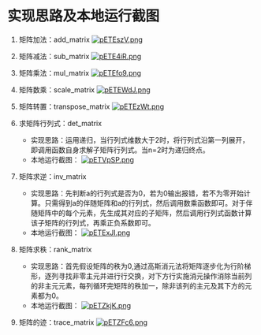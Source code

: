 # 实现思路及本地运行截图

1. 矩阵加法：add_matrix 
   [![pETEszV.png](https://s21.ax1x.com/2025/04/26/pETEszV.png)](https://imgse.com/i/pETEszV)
2. 矩阵减法：sub_matrix 
   [![pETE4iR.png](https://s21.ax1x.com/2025/04/26/pETE4iR.png)](https://imgse.com/i/pETE4iR)

3. 矩阵乘法：mul_matrix 
    [![pETEfo9.png](https://s21.ax1x.com/2025/04/26/pETEfo9.png)](https://imgse.com/i/pETEfo9)
    
4. 矩阵数乘：scale_matrix 
   [![pETEWdJ.png](https://s21.ax1x.com/2025/04/26/pETEWdJ.png)](https://imgse.com/i/pETEWdJ)

5. 矩阵转置：transpose_matrix
   [![pETEzWt.png](https://s21.ax1x.com/2025/04/26/pETEzWt.png)](https://imgse.com/i/pETEzWt)
6. 求矩阵行列式：det_matrix
   - 实现思路：运用递归，当行列式维数大于2时，将行列式沿第一列展开，即调用函数自身求解子矩阵行列式。当n=2时为递归终点。
   - 本地运行截图：
   [![pETVpSP.png](https://s21.ax1x.com/2025/04/26/pETVpSP.png)](https://imgse.com/i/pETVpSP)

7. 矩阵求逆：inv_matrix
    - 实现思路：先判断a的行列式是否为0，若为0输出报错，若不为零开始计算。只需得到a的伴随矩阵和a的行列式，然后调用数乘函数即可。对于伴随矩阵中的每个元素，先生成其对应的子矩阵，然后调用行列式函数计算该子矩阵的行列式，再乘正负系数即可。
    - 本地运行截图：
    [![pETExJI.png](https://s21.ax1x.com/2025/04/26/pETExJI.png)](https://imgse.com/i/pETExJI)
    
8. 矩阵求秩：rank_matrix
   - 实现思路：首先假设矩阵的秩为0,通过高斯消元法将矩阵逐步化为行阶梯形，逐列寻找非零主元并进行行交换，对下方行实施消元操作消除当前列的非主元元素，每列循环完矩阵的秩加一，除非该列的主元及其下方的元素都为0。
   - 本地运行截图：
    [![pETZkjK.png](https://s21.ax1x.com/2025/04/26/pETZkjK.png)](https://imgse.com/i/pETZkjK)

9. 矩阵的迹：trace_matrix
   [![pETZFc6.png](https://s21.ax1x.com/2025/04/26/pETZFc6.png)](https://imgse.com/i/pETZFc6)